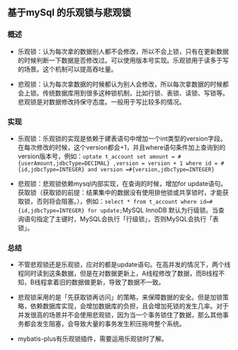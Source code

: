 ## 基于mySql 的乐观锁与悲观锁 

### 概述

+ 乐观锁：认为每次拿的数据别人都不会修改，所以不会上锁，只有在更新数据的时候判断一下数据是否修改过。可以使用版本号实现。乐观锁用于读多于写的场景。这个机制可以提高吞吐量。

+ 悲观锁：认为每次拿数据的时候都认为别人会修改，所以每次拿数据的时候都会上锁。传统数据库用到很多这种锁机制，比如行锁、表锁、读锁、写锁等。悲观锁是对数据修改持保守态度。一般用于写比较多的情况。



### 实现

+ 乐观锁：乐观锁的实现是依赖于建表语句中增加一个int类型的version字段。在每次修改的时候，这个version都会+1，并且where语句条件加上查询到的version版本号，例如：`uptate t_account set amount = #{userAmount,jdbcType=DECIMAL} ,version = version + 1 where id = #{id,jdbcType=INTEGER} and version =#{version,jdbcType=INTEGER} `

+ 悲观锁：悲观锁依赖mysql内部实现，在查询的时候，增加for update语句。获取锁（获取锁的前提：结果集中的数据没有使用排他锁或共享锁时，才能获取锁，否则将会阻塞。），例如：`select * from t_account where id=#{id,jdbcType=INTEGER} for update;`MySQL InnoDB 默认为行级锁。当查询语句指定了主键时，MySQL会执行「行级锁」，否则MySQL会执行「表锁」。

### 总结

+ 不管悲观锁还是乐观锁，应对的都是update语句。在高并发的情况下，两个线程同时读到这条数据，但是在对数据更新上，A线程修改了数据，而B线程不知，B线程拿着旧的数据做更新，导致了数据不一致。

+ 悲观锁采用的是「先获取锁再访问」的策略，来保障数据的安全。但是加锁策略，依赖数据库实现，会增加数据库的负担，且会增加死锁的发生几率。对于并发很高的场景并不会使用悲观锁，因为当一个事务锁住了数据，那么其他事务都会发生阻塞，会导致大量的事务发生积压拖垮整个系统。

+ mybatis-plus有乐观锁插件，需要运用乐观锁时了解。